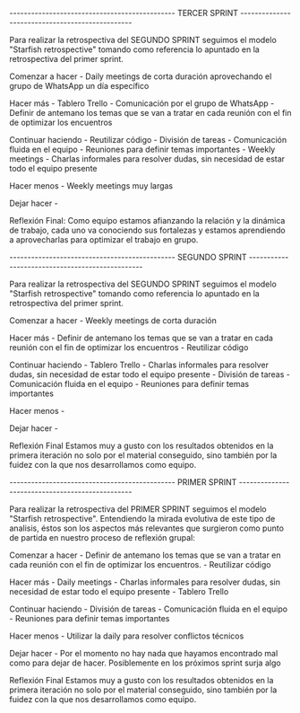 ---------------------------------------------- TERCER SPRINT ------------------------------------------------

Para realizar la retrospectiva del SEGUNDO SPRINT seguimos el modelo "Starfish retrospective" tomando como referencia lo apuntado en la retrospectiva del primer sprint. 

Comenzar a hacer
    - Daily meetings de corta duración aprovechando el grupo de WhatsApp un día específico

Hacer más
    - Tablero Trello
    - Comunicación por el grupo de WhatsApp
    - Definir de antemano los temas que se van a tratar en cada reunión con el fin de optimizar los encuentros

Continuar haciendo
    - Reutilizar código
	- División de tareas
    - Comunicación fluida en el equipo
    - Reuniones para definir temas importantes
    - Weekly meetings
	- Charlas informales para resolver dudas, sin necesidad de estar todo el equipo presente

Hacer menos
    - Weekly meetings muy largas

Dejar hacer
    - 

Reflexión Final:
Como equipo estamos afianzando la relación y la dinámica de trabajo, cada uno va conociendo sus fortalezas y estamos aprendiendo a aprovecharlas para optimizar el trabajo en grupo.



---------------------------------------------- SEGUNDO SPRINT ------------------------------------------------

Para realizar la retrospectiva del SEGUNDO SPRINT seguimos el modelo "Starfish retrospective" tomando como referencia lo apuntado en la retrospectiva del primer sprint. 

Comenzar a hacer
    - Weekly meetings de corta duración

Hacer más
    - Definir de antemano los temas que se van a tratar en cada reunión con el fin de optimizar los encuentros
    - Reutilizar código

Continuar haciendo
    - Tablero Trello
	- Charlas informales para resolver dudas, sin necesidad de estar todo el equipo presente
	- División de tareas
    - Comunicación fluida en el equipo
    - Reuniones para definir temas importantes

Hacer menos
    - 

Dejar hacer
    - 

Reflexión Final
Estamos muy a gusto con los resultados obtenidos en la primera iteración no solo por el material conseguido, sino también por la fuidez con la que nos desarrollamos como equipo.




---------------------------------------------- PRIMER SPRINT ------------------------------------------------

Para realizar la retrospectiva del PRIMER SPRINT seguimos el modelo "Starfish retrospective". Entendiendo la mirada evolutiva de este tipo de analisis, éstos son los aspectos más relevantes que surgieron como punto de partida en nuestro proceso de reflexión grupal:

Comenzar a hacer
    - Definir de antemano los temas que se van a tratar en cada reunión con el fin de optimizar los encuentros.
    - Reutilizar código

Hacer más
	- Daily meetings
	- Charlas informales para resolver dudas, sin necesidad de estar todo el equipo presente
    - Tablero Trello

Continuar haciendo
	- División de tareas
    - Comunicación fluida en el equipo
    - Reuniones para definir temas importantes

Hacer menos
	- Utilizar la daily para resolver conflictos técnicos

Dejar hacer
    - Por el momento no hay nada que hayamos encontrado mal como para dejar de hacer. Posiblemente en los próximos sprint surja algo

Reflexión Final
Estamos muy a gusto con los resultados obtenidos en la primera iteración no solo por el material conseguido, sino también por la fuidez con la que nos desarrollamos como equipo.